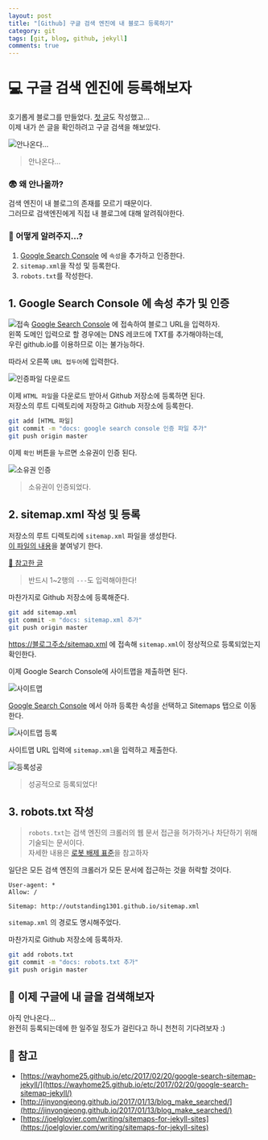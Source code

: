 ```yaml
---
layout: post
title: "[Github] 구글 검색 엔진에 내 블로그 등록하기"
category: git
tags: [git, blog, github, jekyll]
comments: true
---
```


# 💻 구글 검색 엔진에 등록해보자

호기롭게 블로그를 만들었다. [첫 글](https://outstanding1301.github.io/git/2020/12/30/the-angularjs-commit-conventions/)도 작성했고...  
이제 내가 쓴 글을 확인하려고 구글 검색을 해보았다.

![안나온다...](https://github.com/outstanding1301/outstanding1301.github.io/blob/master/imgs/git/2021-01-07-google-search-engine/google-search.png?raw=true)
> 안나온다...

### 😨 왜 안나올까?  
검색 엔진이 내 블로그의 존재를 모르기 때문이다.  
그러므로 검색엔진에게 직접 내 블로그에 대해 알려줘야한다.

### 🧐 어떻게 알려주지...?

1. [Google Search Console](https://search.google.com/search-console/welcome?hl=ko&utm_source=wmx&utm_medium=deprecation-pane&utm_content=home) 에 `속성`을 추가하고 인증한다.
2. `sitemap.xml`을 작성 및 등록한다.
3. `robots.txt`를 작성한다.

## 1. Google Search Console 에 속성 추가 및 인증

![접속](https://github.com/outstanding1301/outstanding1301.github.io/blob/master/imgs/git/2021-01-07-google-search-engine/google-search-console-1.png?raw=true)
[Google Search Console](https://search.google.com/search-console/welcome?hl=ko&utm_source=wmx&utm_medium=deprecation-pane&utm_content=home) 에 접속하여 블로그 URL을 입력하자.  
왼쪽 도메인 입력으로 할 경우에는 DNS 레코드에 TXT를 추가해야하는데,  
우린 github.io를 이용하므로 이는 불가능하다.  

따라서 오른쪽 `URL 접두어`에 입력한다.

![인증파일 다운로드](https://github.com/outstanding1301/outstanding1301.github.io/blob/master/imgs/git/2021-01-07-google-search-engine/google-search-console-2.png?raw=true)

이제 `HTML 파일`을 다운로드 받아서 Github 저장소에 등록하면 된다.  
저장소의 루트 디렉토리에 저장하고 Github 저장소에 등록한다.  

```bash
git add [HTML 파일]
git commit -m "docs: google search console 인증 파일 추가"
git push origin master
```

이제 `확인` 버튼을 누르면 소유권이 인증 된다.  

![소유권 인증](https://github.com/outstanding1301/outstanding1301.github.io/blob/master/imgs/git/2021-01-07-google-search-engine/google-search-console-3.png?raw=true)

> 소유권이 인증되었다.

## 2. sitemap.xml 작성 및 등록
저장소의 루트 디렉토리에 `sitemap.xml` 파일을 생성한다.  
[이 파일의 내용](https://github.com/outstanding1301/outstanding1301.github.io/blob/master/sitemap.xml)을 붙여넣기 한다.

[🧐 참고한 글]([https://joelglovier.com/writing/sitemaps-for-jekyll-sites](https://joelglovier.com/writing/sitemaps-for-jekyll-sites))

> 반드시 1~2행의 `---`도 입력해야한다!

마찬가지로 Github 저장소에 등록해준다.

```bash
git add sitemap.xml
git commit -m "docs: sitemap.xml 추가"
git push origin master
```

[https://블로그주소/sitemap.xml](https://outstanding1301.github.io/sitemap.xml) 에 접속해 `sitemap.xml`이 정상적으로 등록되었는지 확인한다.

 이제 Google Search Console에 사이트맵을 제출하면 된다.

![사이트맵](https://github.com/outstanding1301/outstanding1301.github.io/blob/master/imgs/git/2021-01-07-google-search-engine/sitemap-1.png?raw=true)

[Google Search Console](https://search.google.com/search-console) 에서 아까 등록한 속성을 선택하고 Sitemaps 탭으로 이동한다.

![사이트맵 등록](https://github.com/outstanding1301/outstanding1301.github.io/blob/master/imgs/git/2021-01-07-google-search-engine/sitemap-2.png?raw=true)

사이트맵 URL 입력에 `sitemap.xml`을 입력하고 제출한다.

![등록성공](https://github.com/outstanding1301/outstanding1301.github.io/blob/master/imgs/git/2021-01-07-google-search-engine/sitemap-3.png?raw=true)
> 성공적으로 등록되었다!

## 3. robots.txt 작성
> `robots.txt`는 검색 엔진의 크롤러의 웹 문서 접근을 허가하거나 차단하기 위해 기술되는 문서이다.  
자세한 내용은 [로봇 배제 표준](https://ko.wikipedia.org/wiki/%EB%A1%9C%EB%B4%87_%EB%B0%B0%EC%A0%9C_%ED%91%9C%EC%A4%80)을 참고하자

일단은 모든 검색 엔진의 크롤러가 모든 문서에 접근하는 것을 허락할 것이다.

```
User-agent: *
Allow: /

Sitemap: http://outstanding1301.github.io/sitemap.xml
```

```sitemap.xml``` 의 경로도 명시해주었다.

마찬가지로 Github 저장소에 등록하자.

```bash
git add robots.txt
git commit -m "docs: robots.txt 추가"
git push origin master
```

## 🔎 이제 구글에 내 글을 검색해보자

아직 안나온다...  
완전히 등록되는데에 한 일주일 정도가 걸린다고 하니 천천히 기다려보자 :)

## 🚀 참고
- [https://wayhome25.github.io/etc/2017/02/20/google-search-sitemap-jekyll/](https://wayhome25.github.io/etc/2017/02/20/google-search-sitemap-jekyll/)
- [http://jinyongjeong.github.io/2017/01/13/blog_make_searched/](http://jinyongjeong.github.io/2017/01/13/blog_make_searched/)
- [https://joelglovier.com/writing/sitemaps-for-jekyll-sites](https://joelglovier.com/writing/sitemaps-for-jekyll-sites)